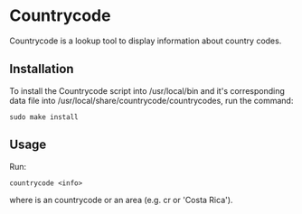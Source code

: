 # Countrycode

Countrycode is a lookup tool to display information about country codes.

## Installation

To install the Countrycode script into /usr/local/bin and it's corresponding data file into /usr/local/share/countrycode/countrycodes, run the command:

	sudo make install 

## Usage

Run:

	countrycode <info>

where <info> is an countrycode or an area (e.g. cr or 'Costa Rica').

